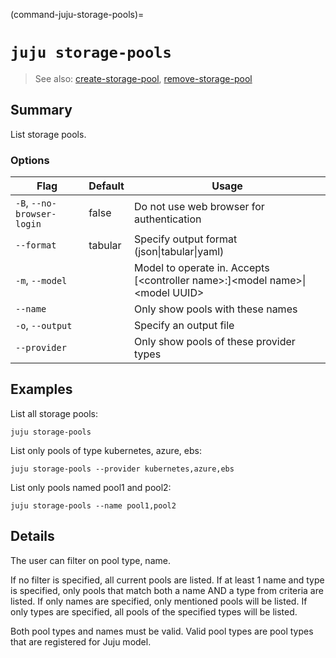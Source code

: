(command-juju-storage-pools)=
# `juju storage-pools`
> See also: [create-storage-pool](#create-storage-pool), [remove-storage-pool](#remove-storage-pool)

## Summary
List storage pools.

### Options
| Flag | Default | Usage |
| --- | --- | --- |
| `-B`, `--no-browser-login` | false | Do not use web browser for authentication |
| `--format` | tabular | Specify output format (json&#x7c;tabular&#x7c;yaml) |
| `-m`, `--model` |  | Model to operate in. Accepts [&lt;controller name&gt;:]&lt;model name&gt;&#x7c;&lt;model UUID&gt; |
| `--name` |  | Only show pools with these names |
| `-o`, `--output` |  | Specify an output file |
| `--provider` |  | Only show pools of these provider types |

## Examples

List all storage pools:

    juju storage-pools

List only pools of type kubernetes, azure, ebs:

    juju storage-pools --provider kubernetes,azure,ebs

List only pools named pool1 and pool2:

    juju storage-pools --name pool1,pool2


## Details

The user can filter on pool type, name.

If no filter is specified, all current pools are listed.
If at least 1 name and type is specified, only pools that match both a name
AND a type from criteria are listed.
If only names are specified, only mentioned pools will be listed.
If only types are specified, all pools of the specified types will be listed.

Both pool types and names must be valid.
Valid pool types are pool types that are registered for Juju model.